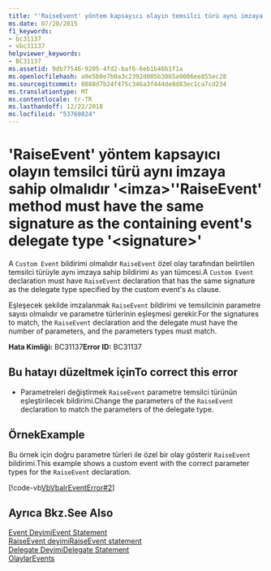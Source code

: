 ```yaml
---
title: "'RaiseEvent' yöntem kapsayıcı olayın temsilci türü aynı imzaya sahip olmalıdır '&lt;imza&gt;'"
ms.date: 07/20/2015
f1_keywords:
- bc31137
- vbc31137
helpviewer_keywords:
- BC31137
ms.assetid: 9db77546-9205-4fd2-baf6-6eb1b46b1f1a
ms.openlocfilehash: a9e5b0e7b0a3c2392d005b3065a9086ee855ec28
ms.sourcegitcommit: 0888d7b24f475c346a3f444de8d83ec1ca7cd234
ms.translationtype: MT
ms.contentlocale: tr-TR
ms.lasthandoff: 12/22/2018
ms.locfileid: "53769824"
---
```

# <a name="raiseevent-method-must-have-the-same-signature-as-the-containing-events-delegate-type-ltsignaturegt"></a><span data-ttu-id="20a4c-102">'RaiseEvent' yöntem kapsayıcı olayın temsilci türü aynı imzaya sahip olmalıdır '&lt;imza&gt;'</span><span class="sxs-lookup"><span data-stu-id="20a4c-102">'RaiseEvent' method must have the same signature as the containing event's delegate type '&lt;signature&gt;'</span></span>
<span data-ttu-id="20a4c-103">A `Custom Event` bildirimi olmalıdır `RaiseEvent` özel olay tarafından belirtilen temsilci türüyle aynı imzaya sahip bildirimi `As` yan tümcesi.</span><span class="sxs-lookup"><span data-stu-id="20a4c-103">A `Custom Event` declaration must have `RaiseEvent` declaration that has the same signature as the delegate type specified by the custom event's `As` clause.</span></span>  
  
 <span data-ttu-id="20a4c-104">Eşleşecek şekilde imzalanmak `RaiseEvent` bildirimi ve temsilcinin parametre sayısı olmalıdır ve parametre türlerinin eşleşmesi gerekir.</span><span class="sxs-lookup"><span data-stu-id="20a4c-104">For the signatures to match, the `RaiseEvent` declaration and the delegate must have the number of parameters, and the parameters types must match.</span></span>  
  
 <span data-ttu-id="20a4c-105">**Hata Kimliği:** BC31137</span><span class="sxs-lookup"><span data-stu-id="20a4c-105">**Error ID:** BC31137</span></span>  
  
## <a name="to-correct-this-error"></a><span data-ttu-id="20a4c-106">Bu hatayı düzeltmek için</span><span class="sxs-lookup"><span data-stu-id="20a4c-106">To correct this error</span></span>  
  
-   <span data-ttu-id="20a4c-107">Parametreleri değiştirmek `RaiseEvent` parametre temsilci türünün eşleştirilecek bildirimi.</span><span class="sxs-lookup"><span data-stu-id="20a4c-107">Change the parameters of the `RaiseEvent` declaration to match the parameters of the delegate type.</span></span>  
  
## <a name="example"></a><span data-ttu-id="20a4c-108">Örnek</span><span class="sxs-lookup"><span data-stu-id="20a4c-108">Example</span></span>  
 <span data-ttu-id="20a4c-109">Bu örnek için doğru parametre türleri ile özel bir olay gösterir `RaiseEvent` bildirimi.</span><span class="sxs-lookup"><span data-stu-id="20a4c-109">This example shows a custom event with the correct parameter types for the `RaiseEvent` declaration.</span></span>  
  
 [!code-vb[VbVbalrEventError#2](../../visual-basic/language-reference/error-messages/codesnippet/VisualBasic/bc31137_1.vb)]  
  
## <a name="see-also"></a><span data-ttu-id="20a4c-110">Ayrıca Bkz.</span><span class="sxs-lookup"><span data-stu-id="20a4c-110">See Also</span></span>  
 [<span data-ttu-id="20a4c-111">Event Deyimi</span><span class="sxs-lookup"><span data-stu-id="20a4c-111">Event Statement</span></span>](../../visual-basic/language-reference/statements/event-statement.md)  
 [<span data-ttu-id="20a4c-112">RaiseEvent deyimi</span><span class="sxs-lookup"><span data-stu-id="20a4c-112">RaiseEvent statement</span></span>](~/docs/visual-basic/language-reference/statements/raiseevent-statement.md)  
 [<span data-ttu-id="20a4c-113">Delegate Deyimi</span><span class="sxs-lookup"><span data-stu-id="20a4c-113">Delegate Statement</span></span>](../../visual-basic/language-reference/statements/delegate-statement.md)  
 [<span data-ttu-id="20a4c-114">Olaylar</span><span class="sxs-lookup"><span data-stu-id="20a4c-114">Events</span></span>](../../visual-basic/programming-guide/language-features/events/index.md)
